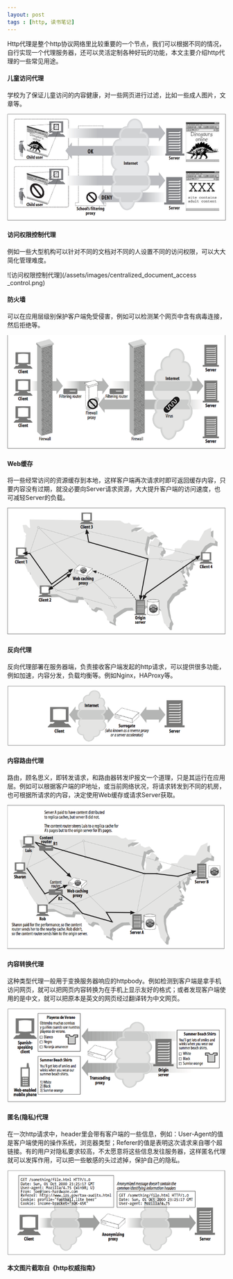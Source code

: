 ```yaml
---
layout: post
tags : [http, 读书笔记]
---
```


Http代理是整个http协议网络里比较重要的一个节点，我们可以根据不同的情况，自行实现一个代理服务器，还可以灵活定制各种好玩的功能，本文主要介绍http代理的一些常见用途。

#### 儿童访问代理

学校为了保证儿童访问的内容健康，对一些网页进行过滤，比如一些成人图片，文章等。

![保护儿童访问代理](/assets/images/child_safe_internet_filter.jpg)

#### 访问权限控制代理

例如一些大型机构可以针对不同的文档对不同的人设置不同的访问权限，可以大大简化管理难度。

![访问权限控制代理](/assets/images/centralized_document_access _control.png)

#### 防火墙

可以在应用层级别保护客户端免受侵害，例如可以检测某个网页中含有病毒连接，然后拒绝等。

![防火墙](/assets/images/securit_firewall.png)

#### Web缓存

将一些经常访问的资源缓存到本地，这样客户端再次请求时即可返回缓存内容，只要内容没有过期，就没必要向Server请求资源，大大提升客户端的访问速度，也可减轻Server的负载。

![Web缓存](/assets/images/web_cache.png)

#### 反向代理

反向代理部署在服务器端，负责接收客户端发起的http请求，可以提供很多功能，例如加速，内容分发，负载均衡等。例如Nginx，HAProxy等。

![反向代理](/assets/images/surrogate.png)

#### 内容路由代理

路由，顾名思义，即转发请求，和路由器转发IP报文一个道理，只是其运行在应用层。例如可以根据客户端的IP地址，或当前网络状况，将请求转发到不同的机房，也可根据所请求的内容，决定使用Web缓存或请求Server获取。

![内容路由代理](/assets/images/content_routing.png)

#### 内容转换代理

这种类型代理一般用于变换服务器响应的httpbody。例如检测到客户端是拿手机访问网页，就可以把网页内容转换为在手机上显示友好的格式；或者发现客户端使用的是中文，就可以把原本是英文的网页经过翻译转为中文网页。

![内容转换代理](/assets/images/content_transcoder.png)

#### 匿名(隐私)代理

在一次http请求中，header里会带有客户端的一些信息，例如：User-Agent的值是客户端使用的操作系统，浏览器类型；Referer的值是表明这次请求来自哪个超链接。有的用户对隐私要求较高，不太愿意将这些信息发往服务器，这样匿名代理就可以发挥作用，可以把一些敏感的头过滤掉，保护自己的隐私。

![匿名代理](/assets/images/anonymizer.png)


**本文图片截取自《http权威指南》**

